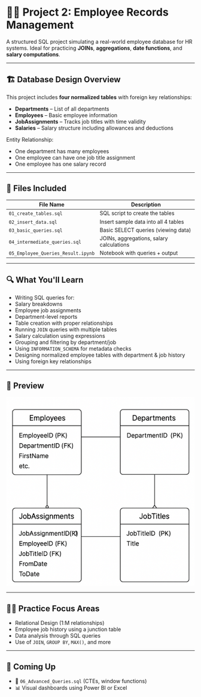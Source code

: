 # 👨‍💼 Project 2: Employee Records Management

A structured SQL project simulating a real-world employee database for HR systems. Ideal for practicing **JOINs**, **aggregations**, **date functions**, and **salary computations**.

---

## 🏗️ Database Design Overview

This project includes **four normalized tables** with foreign key relationships:

- **Departments** – List of all departments  
- **Employees** – Basic employee information  
- **JobAssignments** – Tracks job titles with time validity  
- **Salaries** – Salary structure including allowances and deductions  

Entity Relationship:  
- One department has many employees  
- One employee can have one job title assignment  
- One employee has one salary record  

---

## 📂 Files Included

| File Name                        | Description                                |
|-----------------------------     |--------------------------------------------|
| `01_create_tables.sql`            | SQL script to create the tables            |
| `02_insert_data.sql`              | Insert sample data into all 4 tables       |
| `03_basic_queries.sql`             | Basic SELECT queries (viewing data)        |
| `04_intermediate_queries.sql`      | JOINs, aggregations, salary calculations |
| `05_Employee_Queries_Result.ipynb` | Notebook with queries + output           |

---

## 🔍 What You'll Learn

- Writing SQL queries for:
 - Salary breakdowns
 - Employee job assignments
 - Department-level reports
- Table creation with proper relationships  
- Running `JOIN` queries with multiple tables  
- Salary calculation using expressions  
- Grouping and filtering by department/job  
- Using `INFORMATION_SCHEMA` for metadata checks
- Designing normalized employee tables with department & job history
- Using foreign key relationships


---

## 📸 Preview

<img src="https://github.com/Syed-Moinuddin2025/LearnSQLWithProjects/blob/main/Images/daigram.png?raw=true" width="800" alt="Employee DB Structure"/>


---

## 🧑‍💻 Practice Focus Areas

- Relational Design (1:M relationships)
- Employee job history using a junction table
- Data analysis through SQL queries
- Use of `JOIN`, `GROUP BY`, `MAX()`, and more

---

## 📌 Coming Up

- 🚀 `06_Advanced_Queries.sql` (CTEs, window functions)
- 📊 Visual dashboards using Power BI or Excel
